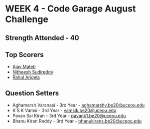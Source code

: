 # WEEK 4 - Code Garage August Challenge

## Strength Attended - 40

## Top Scorers

* [Ajay Mateti](https://www.codechef.com/users/aj_mat)
* [Nitheesh Sudireddy](https://www.codechef.com/users/nitheeshsunny)
* [Rahul Arigela](https://www.codechef.com/users/sin_13b)

## Question Setters

* Aghamarsh Varanasi - 3rd Year - aghamarshv.be20@uceou.edu
* K S K Vamsi - 3rd Year - vamsik.be20@uceou.edu
* Pavan Sai Kiran - 3rd Year - pavank1.be20@uceou.edu
* Bhanu Kiran Reddy - 3rd Year - bhanukirans.be20@uceou.edu
